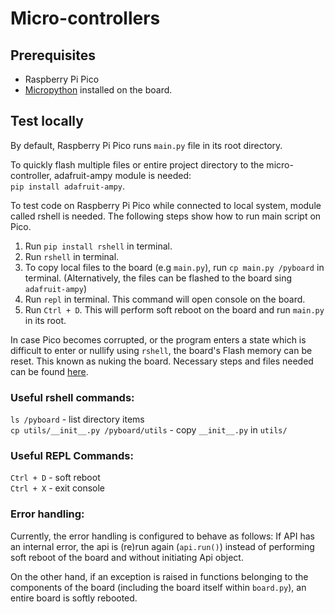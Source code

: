 # Micro-controllers

## Prerequisites
- Raspberry Pi Pico
- [Micropython](https://www.raspberrypi.com/documentation/microcontrollers/micropython.html) installed on the board.

## Test locally

By default, Raspberry Pi Pico runs `main.py` file in its root directory.

To quickly flash multiple files or entire project directory to the micro-controller, adafruit-ampy module is needed:\
``pip install adafruit-ampy``.

To test code on Raspberry Pi Pico while connected to local system, 
module called rshell is needed. The following steps show how to run main script on Pico.
1. Run ```pip install rshell``` in terminal.
2. Run ``rshell`` in terminal.
3. To copy local files to the board (e.g ``main.py``), run ``cp main.py /pyboard`` in terminal. 
(Alternatively, the files can be flashed to the board sing ``adafruit-ampy``)
4. Run ``repl`` in terminal. This command will open console on the board.
5. Run ``Ctrl + D``. This will perform soft reboot on the board and run ``main.py`` in its root.

In case Pico becomes corrupted, or the program enters a state which is difficult
to enter or nullify using ``rshell``, the board's Flash memory can be reset.
This known as nuking the board. Necessary steps and files needed can be found [here](https://www.raspberrypi.com/documentation/microcontrollers/raspberry-pi-pico.html#resetting-flash-memory).

### Useful rshell commands:
```ls /pyboard``` - list directory items\
```cp utils/__init__.py /pyboard/utils``` - copy ``__init__.py`` in ``utils/`` 


### Useful REPL Commands:
```Ctrl + D``` - soft reboot\
``Ctrl + X`` - exit console

### Error handling:
Currently, the error handling is configured to behave as follows:
If API has an internal error, the api is (re)run again (``api.run()``) instead of performing soft reboot of the board and
without initiating Api object.

On the other hand, if an exception is raised in functions belonging to the components of the board (including the board
itself within ``board.py``), an entire board is softly rebooted.  

